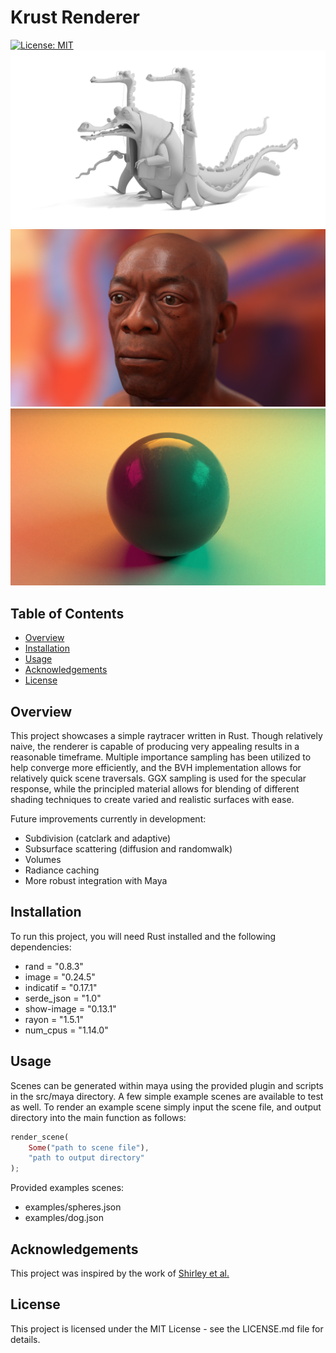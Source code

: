# Krust Renderer
[![License: MIT](https://img.shields.io/badge/License-MIT-yellow.svg)](LICENSE.md)
![Example diffuse render](img/crocodiles_example.png)
![Example render showcasing normal maps and ggx](img/bust_example.png)
![Simple sphere](img/simple_sphere.png)


## Table of Contents
- [Overview](#overview)
- [Installation](#installation)
- [Usage](#usage)
- [Acknowledgements](#acknowledgements)
- [License](#license)


## Overview <a name="overview"></a>
This project showcases a simple raytracer written in Rust. Though relatively naive, the renderer is capable of producing very appealing results in a reasonable timeframe. Multiple importance sampling has been utilized to help converge more efficiently, and the BVH implementation allows for relatively quick scene traversals. GGX sampling is used for the specular response, while the principled material allows for blending of different shading techniques to create varied and realistic surfaces with ease. 

Future improvements currently in development:
- Subdivision (catclark and adaptive)
- Subsurface scattering (diffusion and randomwalk)
- Volumes
- Radiance caching
- More robust integration with Maya


## Installation <a name="installation"></a>
To run this project, you will need Rust installed and the following dependencies:

- rand = "0.8.3"
- image = "0.24.5"
- indicatif = "0.17.1"
- serde_json = "1.0"
- show-image = "0.13.1"
- rayon = "1.5.1"
- num_cpus = "1.14.0"

## Usage <a name="usage"></a>
Scenes can be generated within maya using the provided plugin and scripts in the src/maya directory. A few simple example scenes are available to test as well. To render an example scene simply input the scene file, and output directory into the main function as follows:

```rust
render_scene(
    Some("path to scene file"),
    "path to output directory"
);
 ```

 Provided examples scenes:
 - examples/spheres.json 
 - examples/dog.json 


## Acknowledgements <a name="acknowledgements"></a>
This project was inspired by the work of [Shirley et al.](https://raytracing.github.io/)


## License <a name="license"></a>
This project is licensed under the MIT License - see the LICENSE.md file for details.